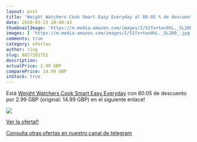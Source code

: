 ```yaml
---
layout: post
title: 'Weight Watchers Cook Smart Easy Everyday al 80.05 % de descuento'
date: 2020-03-23 20:49:43
thumbnailImage: 'https://m.media-amazon.com/images/I/51fx+twv0hL._SL200_.jpg'
images: [ 'https://m.media-amazon.com/images/I/51fx+twv0hL._SL200_.jpg' ]
comments: true
category: ofertas
author: ring
slug: 0857201751
description:
actualPrice: 2.99 GBP
comparePrice: 14.99 GBP
inStock: true
---
```


Está [Weight Watchers Cook Smart Easy Everyday](https://www.amazon.co.uk/dp/0857201751/?tag=redken01-21) con 80.05 de descuento por 2.99 GBP (original: 14.99 GBP) en el siguiente enlace!

[![](https://m.media-amazon.com/images/I/51fx+twv0hL._SL200_.jpg)](https://www.amazon.co.uk/dp/0857201751/?tag=redken01-21)

[Ver la oferta!!](https://www.amazon.co.uk/dp/0857201751/?tag=redken01-21)

[Consulta otras ofertas en nuestro canal de telegram](https://t.me/s/ofertas25)

